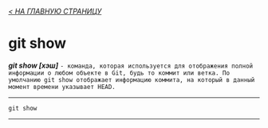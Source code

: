 ###### [< НА ГЛАВНУЮ СТРАНИЦУ](./readme.md)

# git show
***git show [хэш]*** `- команда, которая используется для отображения полной информации о любом объекте в Git, будь то коммит или ветка. По умолчанию git show отображает информацию коммита, на который в данный момент времени указывает HEAD.`

---

```bash=
git show
```
---